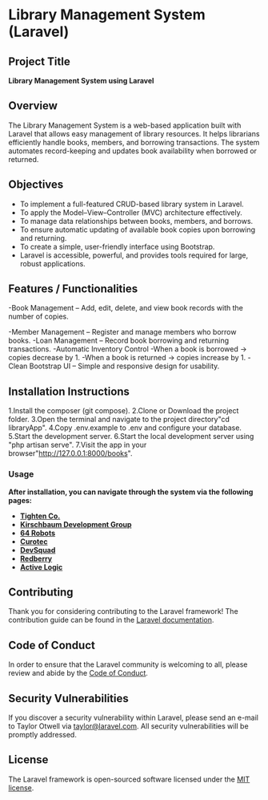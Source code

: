 #  Library Management System (Laravel)

##  Project Title
**Library Management System using Laravel**

## Overview
The Library Management System is a web-based application built with Laravel that allows easy management of library resources. It helps librarians efficiently handle books, members, and borrowing transactions. The system automates record-keeping and updates book availability when borrowed or returned.

## Objectives

- To implement a full-featured CRUD-based library system in Laravel.
- To apply the Model–View–Controller (MVC) architecture effectively.
- To manage data relationships between books, members, and borrows.
- To ensure automatic updating of available book copies upon borrowing and returning.
- To create a simple, user-friendly interface using Bootstrap.
- Laravel is accessible, powerful, and provides tools required for large, robust applications.

## Features / Functionalities

-Book Management – Add, edit, delete, and view book records with the number of copies.

-Member Management – Register and manage members who borrow books.
-Loan Management – Record book borrowing and returning transactions.
-Automatic Inventory Control 
    -When a book is borrowed → copies decrease by 1.
    -When a book is returned → copies increase by 1.
-Clean Bootstrap UI – Simple and responsive design for usability.

## Installation Instructions
1.Install the composer (git compose). 
2.Clone or Download the project folder.
3.Open the terminal and navigate to the project directory"cd libraryApp".
4.Copy .env.example to .env and configure your database.
5.Start the development server.
6.Start the local development server using "php artisan serve".
7.Visit the app in your browser"http://127.0.0.1:8000/books".

### Usage
 **After installation, you can navigate through the system via the following pages:**
- **[Tighten Co.](https://tighten.co)**
- **[Kirschbaum Development Group](https://kirschbaumdevelopment.com)**
- **[64 Robots](https://64robots.com)**
- **[Curotec](https://www.curotec.com/services/technologies/laravel)**
- **[DevSquad](https://devsquad.com/hire-laravel-developers)**
- **[Redberry](https://redberry.international/laravel-development)**
- **[Active Logic](https://activelogic.com)**

## Contributing

Thank you for considering contributing to the Laravel framework! The contribution guide can be found in the [Laravel documentation](https://laravel.com/docs/contributions).

## Code of Conduct

In order to ensure that the Laravel community is welcoming to all, please review and abide by the [Code of Conduct](https://laravel.com/docs/contributions#code-of-conduct).

## Security Vulnerabilities

If you discover a security vulnerability within Laravel, please send an e-mail to Taylor Otwell via [taylor@laravel.com](mailto:taylor@laravel.com). All security vulnerabilities will be promptly addressed.

## License

The Laravel framework is open-sourced software licensed under the [MIT license](https://opensource.org/licenses/MIT).
